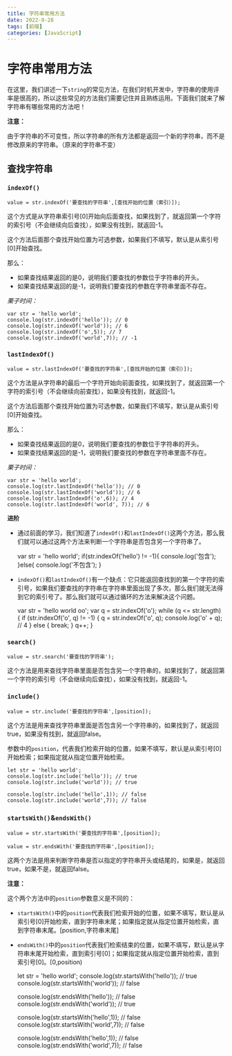 ```yaml
---
title: 字符串常用方法
date: 2022-9-28
tags: [前端]
categories: [JavaScript]
---
```

# 字符串常用方法

在这里，我们讲述一下`string`的常见方法，在我们时机开发中，字符串的使用评率是很高的，所以这些常见的方法我们需要记住并且熟练运用。下面我们就来了解字符串有哪些常用的方法吧！

**注意：**

由于字符串的不可变性，所以字符串的所有方法都是返回一个新的字符串，而不是修改原来的字符串。（原来的字符串不变）

## 查找字符串

### `indexOf()`

    value = str.indexOf('要查找的字符串',[查找开始的位置（索引）]);

这个方式是从字符串索引号[0]开始向后面查找，如果找到了，就返回第一个字符的索引号（不会继续向后查找），如果没有找到，就返回-1。

这个方法后面那个查找开始位置为可选参数，如果我们不填写，默认是从索引号[0]开始查找。

那么：

- 如果查找结果返回的是0，说明我们要查找的参数位于字符串的开头。
- 如果查找结果返回的是-1，说明我们要查找的参数在字符串里面不存在。

*栗子时间：*

    var str = 'hello world';
    console.log(str.indexOf('hello')); // 0
    console.log(str.indexOf('world')); // 6
    console.log(str.indexOf('o',5)); // 7
    console.log(str.indexOf('world',7)); // -1

### `lastIndexOf()`

    value = str.lastIndexOf('要查找的字符串',[查找开始的位置（索引）]);

这个方法是从字符串的最后一个字符开始向前面查找，如果找到了，就返回第一个字符的索引号（不会继续向前查找），如果没有找到，就返回-1。

这个方法后面那个查找开始位置为可选参数，如果我们不填写，默认是从索引号[0]开始查找。

那么：  

- 如果查找结果返回的是0，说明我们要查找的参数位于字符串的开头。
- 如果查找结果返回的是-1，说明我们要查找的参数在字符串里面不存在。

*栗子时间：*

    var str = 'hello world';
    console.log(str.lastIndexOf('hello')); // 0
    console.log(str.lastIndexOf('world')); // 6
    console.log(str.lastIndexOf('o',6)); // 4
    console.log(str.lastIndexOf('world', 7)); // 6

**进阶**

- 通过前面的学习，我们知道了`indexOf()`和`lastIndexOf()`这两个方法，那么我们就可以通过这两个方法来判断一个字符串是否包含另一个字符串了。

    var str = 'hello world';
    if(str.indexOf('hello') != -1){
        console.log('包含');
    }else{
        console.log('不包含');
    }

- `indexOf()`和`lastIndexOf()`有一个缺点：它只能返回查找到的第一个字符的索引号，如果我们要查找的字符串在字符串里面出现了多次，那么我们就无法得到它的索引号了。那么我们就可以通过循环的方法来解决这个问题。

    var str = 'hello world oo';
    var q = str.indexOf('o');
    while (q <= str.length) {
        if (str.indexOf('o', q) != -1) {
            q = str.indexOf('o', q);
            console.log('o' + q); // 4
        } else {
            break;
        }
        q++;
    }

### `search()`

    value = str.search('要查找的字符串');

这个方法是用来查找字符串里面是否包含另一个字符串的，如果找到了，就返回第一个字符的索引号（不会继续向后查找），如果没有找到，就返回-1。

### `include()`

    value = str.include('要查找的字符串',[position]);

这个方法是用来查找字符串里面是否包含另一个字符串的，如果找到了，就返回true，如果没有找到，就返回false。

参数中的`position`，代表我们检索开始的位置，如果不填写，默认是从索引号[0]开始检索；如果指定就从指定位置开始检索。

    let str = 'hello world';
    console.log(str.include('hello')); // true
    console.log(str.include('world')); // true

    console.log(str.include('hello',1)); // false
    console.log(str.include('world',7)); // false

### `startsWith()`&`endsWith()`

    value = str.startsWith('要查找的字符串',[position]);

    value = str.endsWith('要查找的字符串',[position]);

这两个方法是用来判断字符串是否以指定的字符串开头或结尾的，如果是，就返回true，如果不是，就返回false。

**注意：**

这个两个方法中的`position`参数意义是不同的：

- `startsWith()`中的`position`代表我们检索开始的位置，如果不填写，默认是从索引号[0]开始检索，直到字符串末尾；如果指定就从指定位置开始检索，直到字符串末尾。[position,字符串末尾]

- `endsWith()`中的`position`代表我们检索结束的位置，如果不填写，默认是从字符串末尾开始检索，直到索引号[0]；如果指定就从指定位置开始检索，直到索引号[0]。[0,position)

    let str = 'hello world';
    console.log(str.startsWith('hello')); // true
    console.log(str.startsWith('world')); // false

    console.log(str.endsWith('hello')); // false
    console.log(str.endsWith('world')); // true

    console.log(str.startsWith('hello',1)); // false
    console.log(str.startsWith('world',7)); // false

    console.log(str.endsWith('hello',1)); // false
    console.log(str.endsWith('world',7)); // false